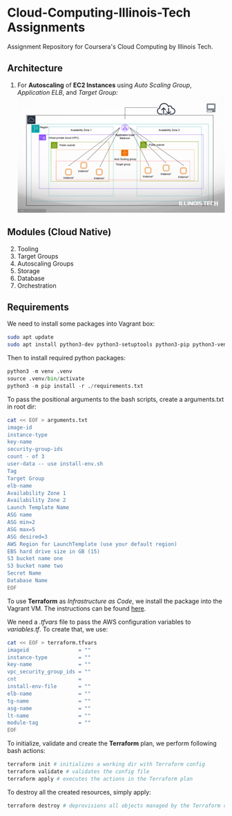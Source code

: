 # Cloud-Computing-Illinois-Tech Assignments
Assignment Repository for Coursera's Cloud Computing by Illinois Tech.

## Architecture
1. For **Autoscaling** of **EC2 Instances** using *Auto Scaling Group*, *Application ELB*, and *Target Group:*
![aws assignment architecture](architecture.png)

## Modules (Cloud Native)
2. Tooling
3. Target Groups
4. Autoscaling Groups
5. Storage
6. Database
7. Orchestration

## Requirements
We need to install some packages into Vagrant box:
```bash
sudo apt update
sudo apt install python3-dev python3-setuptools python3-pip python3-venv
```

Then to install required python packages:
```python
python3 -m venv .venv
source .venv/bin/activate
python3 -m pip install -r ./requirements.txt
```
To pass the positional arguments to the bash scripts, create a arguments.txt in root dir:
```bash
cat << EOF > arguments.txt
image-id
instance-type
key-name
security-group-ids
count - of 3
user-data -- use install-env.sh
Tag
Target Group
elb-name
Availability Zone 1
Availability Zone 2
Launch Template Name
ASG name
ASG min=2
ASG max=5
ASG desired=3
AWS Region for LaunchTemplate (use your default region)
EBS hard drive size in GB (15)
S3 bucket name one
S3 bucket name two
Secret Name
Database Name
EOF
```

To use **Terraform** as *Infrastructure as Code*, we install the package into the Vagrant VM. The instructions can be found [here](https://developer.hashicorp.com/terraform).

We need a *.tfvars* file to pass the AWS configuration variables to *variables.tf*. To create that, we use:
```bash
cat << EOF > terraform.tfvars
imageid                = ""
instance-type          = ""
key-name               = ""
vpc_security_group_ids = ""
cnt                    =
install-env-file       = ""
elb-name               = ""
tg-name                = ""
asg-name               = ""
lt-name                = ""
module-tag             = ""
EOF
```

To initialize, validate and create the **Terraform** plan, we perform following bash actions:
```bash
terraform init # initializes a working dir with Terraform config
terraform validate # validates the config file
terraform apply # executes the actions in the Terraform plan
```

To destroy all the created resources, simply apply:
```bash
terraform destroy # deprovisions all objects managed by the Terraform config 
```